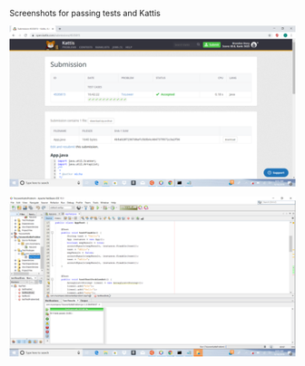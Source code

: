 Screenshots for passing tests and Kattis

![KattisPassing.png](KattisPassing.png)


![passingTests.png](passingTests.png)
